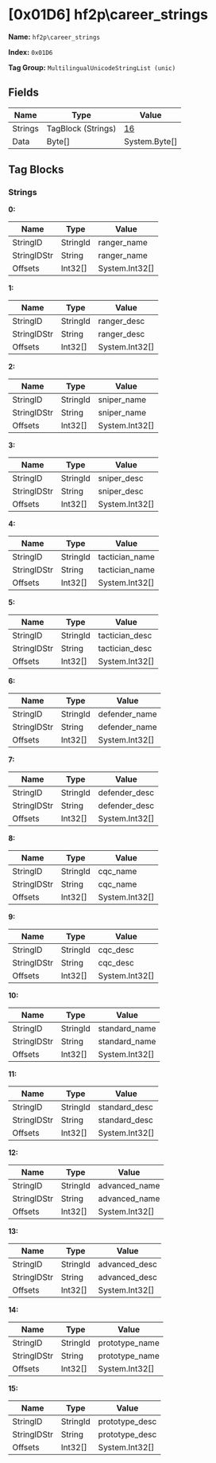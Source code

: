 # [0x01D6] hf2p\career_strings

**Name:** ```hf2p\career_strings```

**Index:** ```0x01D6```

**Tag Group:** ```MultilingualUnicodeStringList (unic)```

## Fields

Name	| Type	| Value
---	|---	|---	|
Strings	|TagBlock (Strings)	|[16](#strings)
Data	|Byte[]	|System.Byte[]


## Tag Blocks

### Strings

**0:**

Name	| Type	| Value
---	|---	|---	|
StringID	|StringId	|ranger_name
StringIDStr	|String	|ranger_name
Offsets	|Int32[]	|System.Int32[]


**1:**

Name	| Type	| Value
---	|---	|---	|
StringID	|StringId	|ranger_desc
StringIDStr	|String	|ranger_desc
Offsets	|Int32[]	|System.Int32[]


**2:**

Name	| Type	| Value
---	|---	|---	|
StringID	|StringId	|sniper_name
StringIDStr	|String	|sniper_name
Offsets	|Int32[]	|System.Int32[]


**3:**

Name	| Type	| Value
---	|---	|---	|
StringID	|StringId	|sniper_desc
StringIDStr	|String	|sniper_desc
Offsets	|Int32[]	|System.Int32[]


**4:**

Name	| Type	| Value
---	|---	|---	|
StringID	|StringId	|tactician_name
StringIDStr	|String	|tactician_name
Offsets	|Int32[]	|System.Int32[]


**5:**

Name	| Type	| Value
---	|---	|---	|
StringID	|StringId	|tactician_desc
StringIDStr	|String	|tactician_desc
Offsets	|Int32[]	|System.Int32[]


**6:**

Name	| Type	| Value
---	|---	|---	|
StringID	|StringId	|defender_name
StringIDStr	|String	|defender_name
Offsets	|Int32[]	|System.Int32[]


**7:**

Name	| Type	| Value
---	|---	|---	|
StringID	|StringId	|defender_desc
StringIDStr	|String	|defender_desc
Offsets	|Int32[]	|System.Int32[]


**8:**

Name	| Type	| Value
---	|---	|---	|
StringID	|StringId	|cqc_name
StringIDStr	|String	|cqc_name
Offsets	|Int32[]	|System.Int32[]


**9:**

Name	| Type	| Value
---	|---	|---	|
StringID	|StringId	|cqc_desc
StringIDStr	|String	|cqc_desc
Offsets	|Int32[]	|System.Int32[]


**10:**

Name	| Type	| Value
---	|---	|---	|
StringID	|StringId	|standard_name
StringIDStr	|String	|standard_name
Offsets	|Int32[]	|System.Int32[]


**11:**

Name	| Type	| Value
---	|---	|---	|
StringID	|StringId	|standard_desc
StringIDStr	|String	|standard_desc
Offsets	|Int32[]	|System.Int32[]


**12:**

Name	| Type	| Value
---	|---	|---	|
StringID	|StringId	|advanced_name
StringIDStr	|String	|advanced_name
Offsets	|Int32[]	|System.Int32[]


**13:**

Name	| Type	| Value
---	|---	|---	|
StringID	|StringId	|advanced_desc
StringIDStr	|String	|advanced_desc
Offsets	|Int32[]	|System.Int32[]


**14:**

Name	| Type	| Value
---	|---	|---	|
StringID	|StringId	|prototype_name
StringIDStr	|String	|prototype_name
Offsets	|Int32[]	|System.Int32[]


**15:**

Name	| Type	| Value
---	|---	|---	|
StringID	|StringId	|prototype_desc
StringIDStr	|String	|prototype_desc
Offsets	|Int32[]	|System.Int32[]


